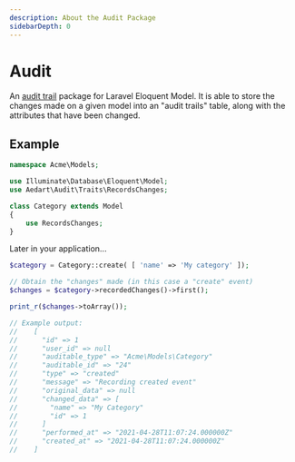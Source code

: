 ```yaml
---
description: About the Audit Package
sidebarDepth: 0
---
```


# Audit

An [audit trail](https://en.wikipedia.org/wiki/Audit_trail) package for Laravel Eloquent Model.
It is able to store the changes made on a given model into an "audit trails" table, along with the attributes that have been changed.

## Example

```php
namespace Acme\Models;

use Illuminate\Database\Eloquent\Model;
use Aedart\Audit\Traits\RecordsChanges;

class Category extends Model
{
    use RecordsChanges;
}
```

Later in your application...

```php
$category = Category::create( [ 'name' => 'My category' ]);

// Obtain the "changes" made (in this case a "create" event) 
$changes = $category->recordedChanges()->first();

print_r($changes->toArray());

// Example output:
//    [
//      "id" => 1
//      "user_id" => null
//      "auditable_type" => "Acme\Models\Category"
//      "auditable_id" => "24"
//      "type" => "created"
//      "message" => "Recording created event"
//      "original_data" => null
//      "changed_data" => [
//        "name" => "My Category"
//        "id" => 1
//      ]
//      "performed_at" => "2021-04-28T11:07:24.000000Z"
//      "created_at" => "2021-04-28T11:07:24.000000Z"
//    ]
```
